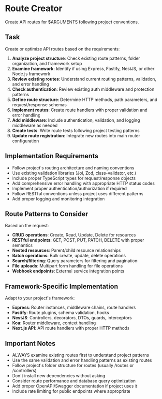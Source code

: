 # Route Creator

Create API routes for $ARGUMENTS following project conventions.

## Task

Create or optimize API routes based on the requirements:

1. **Analyze project structure**: Check existing route patterns, folder organization, and framework setup
2. **Examine framework**: Identify if using Express, Fastify, NestJS, or other Node.js framework
3. **Review existing routes**: Understand current routing patterns, validation, and error handling
4. **Check authentication**: Review existing auth middleware and protection patterns
5. **Define route structure**: Determine HTTP methods, path parameters, and request/response schemas
6. **Implement routes**: Create route handlers with proper validation and error handling
7. **Add middleware**: Include authentication, validation, and logging middleware as needed
8. **Create tests**: Write route tests following project testing patterns
9. **Update route registration**: Integrate new routes into main router configuration

## Implementation Requirements

- Follow project's routing architecture and naming conventions
- Use existing validation libraries (Joi, Zod, class-validator, etc.)
- Include proper TypeScript types for request/response objects
- Add comprehensive error handling with appropriate HTTP status codes
- Implement proper authentication/authorization if required
- Follow RESTful conventions unless project uses different patterns
- Add proper logging and monitoring integration

## Route Patterns to Consider

Based on the request:
- **CRUD operations**: Create, Read, Update, Delete for resources
- **RESTful endpoints**: GET, POST, PUT, PATCH, DELETE with proper semantics
- **Nested resources**: Parent/child resource relationships
- **Batch operations**: Bulk create, update, delete operations
- **Search/filtering**: Query parameters for filtering and pagination
- **File uploads**: Multipart form handling for file operations
- **Webhook endpoints**: External service integration points

## Framework-Specific Implementation

Adapt to your project's framework:
- **Express**: Router instances, middleware chains, route handlers
- **Fastify**: Route plugins, schema validation, hooks
- **NestJS**: Controllers, decorators, DTOs, guards, interceptors
- **Koa**: Router middleware, context handling
- **Next.js API**: API route handlers with proper HTTP methods

## Important Notes

- ALWAYS examine existing routes first to understand project patterns
- Use the same validation and error handling patterns as existing routes
- Follow project's folder structure for routes (usually /routes or /controllers)
- Don't install new dependencies without asking
- Consider route performance and database query optimization
- Add proper OpenAPI/Swagger documentation if project uses it
- Include rate limiting for public endpoints where appropriate
